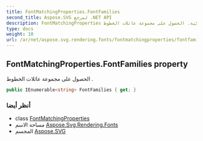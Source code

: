 ```yaml
---
title: FontMatchingProperties.FontFamilies
second_title: Aspose.SVG لمرجع .NET API
description: FontMatchingProperties ملكية. الحصول على مجموعة عائلات الخطوط .
type: docs
weight: 10
url: /ar/net/aspose.svg.rendering.fonts/fontmatchingproperties/fontfamilies/
---
```

## FontMatchingProperties.FontFamilies property

الحصول على مجموعة عائلات الخطوط .

```csharp
public IEnumerable<string> FontFamilies { get; }
```

### أنظر أيضا

* class [FontMatchingProperties](../)
* مساحة الاسم [Aspose.Svg.Rendering.Fonts](../../fontmatchingproperties/)
* المجسم [Aspose.SVG](../../../)


